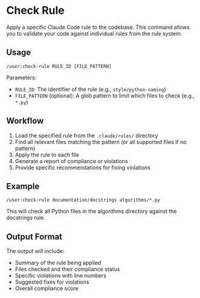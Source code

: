 # Check Rule

Apply a specific Claude Code rule to the codebase. This command allows you to validate your code against individual rules from the rule system.

## Usage

```
/user:check-rule RULE_ID [FILE_PATTERN]
```

Parameters:
- `RULE_ID`: The identifier of the rule (e.g., `style/python-naming`)
- `FILE_PATTERN` (optional): A glob pattern to limit which files to check (e.g., `*.py`)

## Workflow

1. Load the specified rule from the `.claude/rules/` directory
2. Find all relevant files matching the pattern (or all supported files if no pattern)
3. Apply the rule to each file
4. Generate a report of compliance or violations
5. Provide specific recommendations for fixing violations

## Example

```
/user:check-rule documentation/docstrings algorithms/*.py
```

This will check all Python files in the algorithms directory against the docstrings rule.

## Output Format

The output will include:
- Summary of the rule being applied
- Files checked and their compliance status
- Specific violations with line numbers
- Suggested fixes for violations
- Overall compliance score